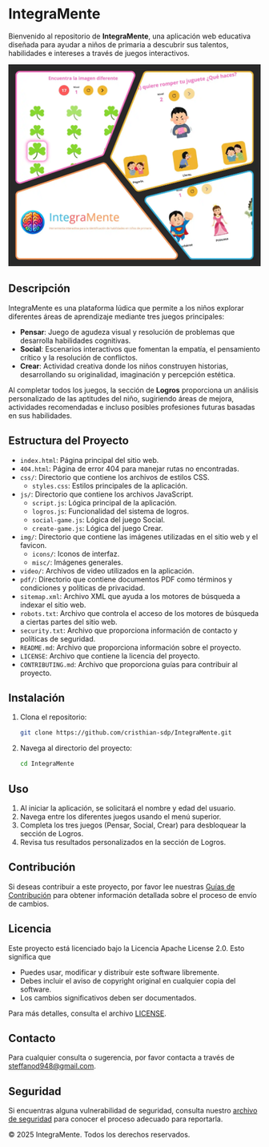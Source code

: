 # IntegraMente

Bienvenido al repositorio de **IntegraMente**, una aplicación web educativa diseñada para ayudar a niños de primaria a descubrir sus talentos, habilidades e intereses a través de juegos interactivos.

![Vista previa de ElPatita](img/misc/readme.webp)

## Descripción

IntegraMente es una plataforma lúdica que permite a los niños explorar diferentes áreas de aprendizaje mediante tres juegos principales:

- **Pensar**: Juego de agudeza visual y resolución de problemas que desarrolla habilidades cognitivas.
- **Social**: Escenarios interactivos que fomentan la empatía, el pensamiento crítico y la resolución de conflictos.
- **Crear**: Actividad creativa donde los niños construyen historias, desarrollando su originalidad, imaginación y percepción estética.

Al completar todos los juegos, la sección de **Logros** proporciona un análisis personalizado de las aptitudes del niño, sugiriendo áreas de mejora, actividades recomendadas e incluso posibles profesiones futuras basadas en sus habilidades.

## Estructura del Proyecto

- `index.html`: Página principal del sitio web.
- `404.html`: Página de error 404 para manejar rutas no encontradas.
- `css/`: Directorio que contiene los archivos de estilos CSS.
  - `styles.css`: Estilos principales de la aplicación.
- `js/`: Directorio que contiene los archivos JavaScript.
  - `script.js`: Lógica principal de la aplicación.
  - `logros.js`: Funcionalidad del sistema de logros.
  - `social-game.js`: Lógica del juego Social.
  - `create-game.js`: Lógica del juego Crear.
- `img/`: Directorio que contiene las imágenes utilizadas en el sitio web y el favicon.
  - `icons/`: Iconos de interfaz.
  - `misc/`: Imágenes generales.
- `video/`: Archivos de video utilizados en la aplicación.
- `pdf/`: Directorio que contiene documentos PDF como términos y condiciones y políticas de privacidad.
- `sitemap.xml`: Archivo XML que ayuda a los motores de búsqueda a indexar el sitio web.
- `robots.txt`: Archivo que controla el acceso de los motores de búsqueda a ciertas partes del sitio web.
- `security.txt`: Archivo que proporciona información de contacto y políticas de seguridad.
- `README.md`: Archivo que proporciona información sobre el proyecto.
- `LICENSE`: Archivo que contiene la licencia del proyecto.
- `CONTRIBUTING.md`: Archivo que proporciona guías para contribuir al proyecto.

## Instalación

1. Clona el repositorio:
   ```sh
   git clone https://github.com/cristhian-sdp/IntegraMente.git

2. Navega al directorio del proyecto:
    ```sh
   cd IntegraMente

## Uso

1. Al iniciar la aplicación, se solicitará el nombre y edad del usuario.
2. Navega entre los diferentes juegos usando el menú superior.
3. Completa los tres juegos (Pensar, Social, Crear) para desbloquear la sección de Logros.
4. Revisa tus resultados personalizados en la sección de Logros.

## Contribución

Si deseas contribuir a este proyecto, por favor lee nuestras [Guías de Contribución](./CONTRIBUTING.md) para obtener información detallada sobre el proceso de envío de cambios.

## Licencia

Este proyecto está licenciado bajo la Licencia Apache License 2.0. Esto significa que
- Puedes usar, modificar y distribuir este software libremente.
- Debes incluir el aviso de copyright original en cualquier copia del software.
- Los cambios significativos deben ser documentados.

Para más detalles, consulta el archivo [LICENSE](./LICENSE).

## Contacto

Para cualquier consulta o sugerencia, por favor contacta a través de [steffanod948@gmail.com](mailto:steffanod948@gmail.com).

## Seguridad

Si encuentras alguna vulnerabilidad de seguridad, consulta nuestro [archivo de seguridad](./security.txt) para conocer el proceso adecuado para reportarla.

© 2025 IntegraMente. Todos los derechos reservados.
